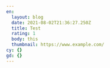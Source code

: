 ```yaml
---
en:
  layout: blog
  date: 2021-08-02T21:36:27.250Z
  title: Test
  rating: 1
  body: this
  thumbnail: https://www.example.com/
cy: {}
gd: {}
---
```

